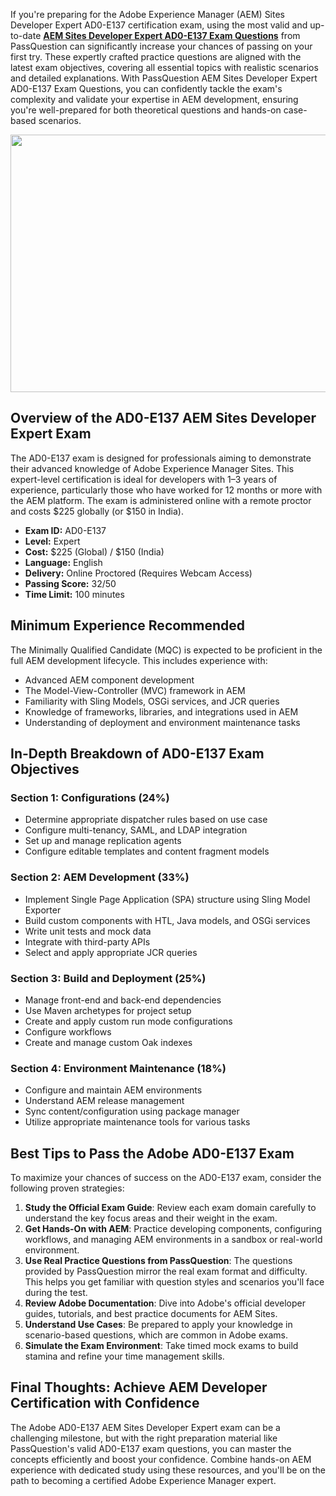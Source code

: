<p>If you&#39;re preparing for the Adobe Experience Manager (AEM) Sites Developer Expert AD0-E137 certification exam, using the most valid and up-to-date <a href="https://www.passquestion.com/ad0-e137.html"><strong>AEM Sites Developer Expert AD0-E137 Exam Questions</strong></a> from PassQuestion can significantly increase your chances of passing on your first try. These expertly crafted practice questions are aligned with the latest exam objectives, covering all essential topics with realistic scenarios and detailed explanations. With PassQuestion AEM Sites Developer Expert AD0-E137 Exam Questions, you can confidently tackle the exam&#39;s complexity and validate your expertise in AEM development, ensuring you&#39;re well-prepared for both theoretical questions and hands-on case-based scenarios.</p>

<p><img alt="" src="https://www.passquestion.com/uploads/pqcom/images/20250704/fb5caa7f5543684d71645ab50d7e66ab.jpg" style="height:412px; width:618px" /></p>

<h2><strong>Overview of the AD0-E137 AEM Sites Developer Expert Exam</strong></h2>

<p>The AD0-E137 exam is designed for professionals aiming to demonstrate their advanced knowledge of Adobe Experience Manager Sites. This expert-level certification is ideal for developers with 1&ndash;3 years of experience, particularly those who have worked for 12 months or more with the AEM platform. The exam is administered online with a remote proctor and costs $225 globally (or $150 in India).</p>

<ul>
	<li><strong>Exam ID:</strong> AD0-E137</li>
	<li><strong>Level:</strong> Expert</li>
	<li><strong>Cost:</strong> $225 (Global) / $150 (India)</li>
	<li><strong>Language:</strong> English</li>
	<li><strong>Delivery:</strong> Online Proctored (Requires Webcam Access)</li>
	<li><strong>Passing Score:</strong> 32/50</li>
	<li><strong>Time Limit:</strong> 100 minutes</li>
</ul>

<h2><strong>Minimum Experience Recommended</strong></h2>

<p>The Minimally Qualified Candidate (MQC) is expected to be proficient in the full AEM development lifecycle. This includes experience with:</p>

<ul>
	<li>Advanced AEM component development</li>
	<li>The Model-View-Controller (MVC) framework in AEM</li>
	<li>Familiarity with Sling Models, OSGi services, and JCR queries</li>
	<li>Knowledge of frameworks, libraries, and integrations used in AEM</li>
	<li>Understanding of deployment and environment maintenance tasks</li>
</ul>

<h2><strong>In-Depth Breakdown of AD0-E137 Exam Objectives</strong></h2>

<h3><strong>Section 1: Configurations (24%)</strong></h3>

<ul>
	<li>Determine appropriate dispatcher rules based on use case</li>
	<li>Configure multi-tenancy, SAML, and LDAP integration</li>
	<li>Set up and manage replication agents</li>
	<li>Configure editable templates and content fragment models</li>
</ul>

<h3><strong>Section 2: AEM Development (33%)</strong></h3>

<ul>
	<li>Implement Single Page Application (SPA) structure using Sling Model Exporter</li>
	<li>Build custom components with HTL, Java models, and OSGi services</li>
	<li>Write unit tests and mock data</li>
	<li>Integrate with third-party APIs</li>
	<li>Select and apply appropriate JCR queries</li>
</ul>

<h3><strong>Section 3: Build and Deployment (25%)</strong></h3>

<ul>
	<li>Manage front-end and back-end dependencies</li>
	<li>Use Maven archetypes for project setup</li>
	<li>Create and apply custom run mode configurations</li>
	<li>Configure workflows</li>
	<li>Create and manage custom Oak indexes</li>
</ul>

<h3><strong>Section 4: Environment Maintenance (18%)</strong></h3>

<ul>
	<li>Configure and maintain AEM environments</li>
	<li>Understand AEM release management</li>
	<li>Sync content/configuration using package manager</li>
	<li>Utilize appropriate maintenance tools for various tasks</li>
</ul>

<h2><strong>Best Tips to Pass the Adobe AD0-E137 Exam</strong></h2>

<p>To maximize your chances of success on the AD0-E137 exam, consider the following proven strategies:</p>

<ol>
	<li><strong>Study the Official Exam Guide</strong>: Review each exam domain carefully to understand the key focus areas and their weight in the exam.</li>
	<li><strong>Get Hands-On with AEM</strong>: Practice developing components, configuring workflows, and managing AEM environments in a sandbox or real-world environment.</li>
	<li><strong>Use Real Practice Questions from PassQuestion</strong>: The questions provided by PassQuestion mirror the real exam format and difficulty. This helps you get familiar with question styles and scenarios you&#39;ll face during the test.</li>
	<li><strong>Review Adobe Documentation</strong>: Dive into Adobe&#39;s official developer guides, tutorials, and best practice documents for AEM Sites.</li>
	<li><strong>Understand Use Cases</strong>: Be prepared to apply your knowledge in scenario-based questions, which are common in Adobe exams.</li>
	<li><strong>Simulate the Exam Environment</strong>: Take timed mock exams to build stamina and refine your time management skills.</li>
</ol>

<h2><strong>Final Thoughts: Achieve AEM Developer Certification with Confidence</strong></h2>

<p>The Adobe AD0-E137 AEM Sites Developer Expert exam can be a challenging milestone, but with the right preparation material like PassQuestion&#39;s valid AD0-E137 exam questions, you can master the concepts efficiently and boost your confidence. Combine hands-on AEM experience with dedicated study using these resources, and you&#39;ll be on the path to becoming a certified Adobe Experience Manager expert.</p>

<p><!-- notionvc: 12efc50d-e688-4a5f-a17d-23d8d7b8d0d2 --></p>
